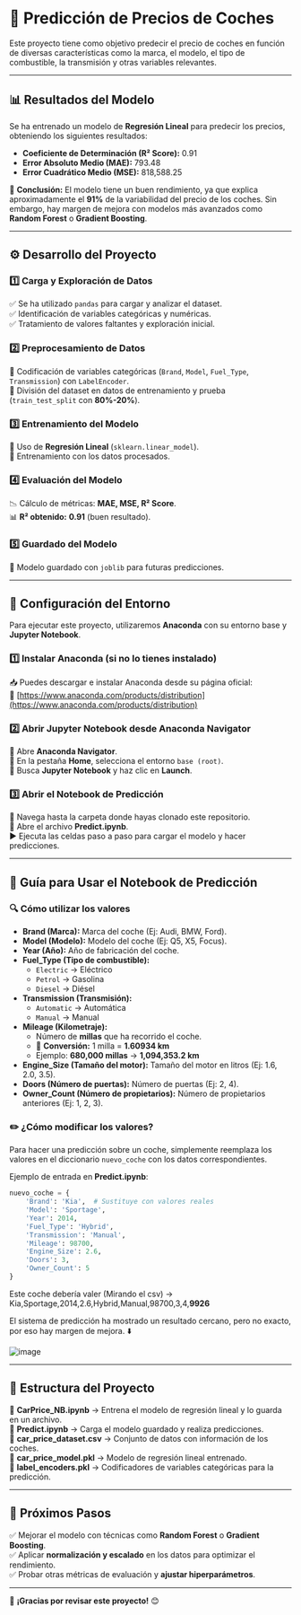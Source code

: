 # 🚗 Predicción de Precios de Coches  

Este proyecto tiene como objetivo predecir el precio de coches en función de diversas características como la marca, el modelo, el tipo de combustible, la transmisión y otras variables relevantes.  

---  

## 📊 Resultados del Modelo  

Se ha entrenado un modelo de **Regresión Lineal** para predecir los precios, obteniendo los siguientes resultados:  

- **Coeficiente de Determinación (R² Score):** 0.91
- **Error Absoluto Medio (MAE):** 793.48  
- **Error Cuadrático Medio (MSE):** 818,588.25  

📌 **Conclusión:** El modelo tiene un buen rendimiento, ya que explica aproximadamente el **91%** de la variabilidad del precio de los coches. Sin embargo, hay margen de mejora con modelos más avanzados como **Random Forest** o **Gradient Boosting**.  

---  

## ⚙️ Desarrollo del Proyecto  

### 1️⃣ Carga y Exploración de Datos  
✅ Se ha utilizado `pandas` para cargar y analizar el dataset.  
✅ Identificación de variables categóricas y numéricas.  
✅ Tratamiento de valores faltantes y exploración inicial.  

### 2️⃣ Preprocesamiento de Datos  
🔹 Codificación de variables categóricas (`Brand`, `Model`, `Fuel_Type`, `Transmission`) con `LabelEncoder`.  
🔹 División del dataset en datos de entrenamiento y prueba (`train_test_split` con **80%-20%**).  

### 3️⃣ Entrenamiento del Modelo  
🔹 Uso de **Regresión Lineal** (`sklearn.linear_model`).  
🔹 Entrenamiento con los datos procesados.  

### 4️⃣ Evaluación del Modelo  
📉 Cálculo de métricas: **MAE, MSE, R² Score**.  
📊 **R² obtenido:** **0.91** (buen resultado).  

### 5️⃣ Guardado del Modelo  
💾 Modelo guardado con `joblib` para futuras predicciones.  

---  

## 🔧 Configuración del Entorno  

Para ejecutar este proyecto, utilizaremos **Anaconda** con su entorno base y **Jupyter Notebook**.  

### 1️⃣ Instalar Anaconda (si no lo tienes instalado)  
📥 Puedes descargar e instalar Anaconda desde su página oficial:  
🔗 [https://www.anaconda.com/products/distribution](https://www.anaconda.com/products/distribution)  

### 2️⃣ Abrir Jupyter Notebook desde Anaconda Navigator  
🔹 Abre **Anaconda Navigator**.  
🔹 En la pestaña **Home**, selecciona el entorno `base (root)`.  
🔹 Busca **Jupyter Notebook** y haz clic en **Launch**.  

### 3️⃣ Abrir el Notebook de Predicción  
📂 Navega hasta la carpeta donde hayas clonado este repositorio.  
📜 Abre el archivo **Predict.ipynb**.  
▶️ Ejecuta las celdas paso a paso para cargar el modelo y hacer predicciones.  

---  

## 📘 Guía para Usar el Notebook de Predicción  

### 🔍 Cómo utilizar los valores  

- **Brand (Marca):** Marca del coche (Ej: Audi, BMW, Ford).  
- **Model (Modelo):** Modelo del coche (Ej: Q5, X5, Focus).  
- **Year (Año):** Año de fabricación del coche.  
- **Fuel_Type (Tipo de combustible):**  
  - `Electric` → Eléctrico  
  - `Petrol` → Gasolina  
  - `Diesel` → Diésel  
- **Transmission (Transmisión):**  
  - `Automatic` → Automática  
  - `Manual` → Manual  
- **Mileage (Kilometraje):**  
  - Número de **millas** que ha recorrido el coche.  
  - 📏 **Conversión:** 1 milla = **1.60934 km**  
  - Ejemplo: **680,000 millas** → **1,094,353.2 km**  
- **Engine_Size (Tamaño del motor):** Tamaño del motor en litros (Ej: 1.6, 2.0, 3.5).  
- **Doors (Número de puertas):** Número de puertas (Ej: 2, 4).  
- **Owner_Count (Número de propietarios):** Número de propietarios anteriores (Ej: 1, 2, 3).  

### ✏️ ¿Cómo modificar los valores?  

Para hacer una predicción sobre un coche, simplemente reemplaza los valores en el diccionario `nuevo_coche` con los datos correspondientes.  

Ejemplo de entrada en **Predict.ipynb**:  

```python
nuevo_coche = {
    'Brand': 'Kia',  # Sustituye con valores reales
    'Model': 'Sportage',
    'Year': 2014, 
    'Fuel_Type': 'Hybrid',
    'Transmission': 'Manual',
    'Mileage': 98700,
    'Engine_Size': 2.6,
    'Doors': 3,
    'Owner_Count': 5
}
```

Este coche debería valer (Mirando el csv) -> Kia,Sportage,2014,2.6,Hybrid,Manual,98700,3,4,**9926**

El sistema de predicción ha mostrado un resultado cercano, pero no exacto, por eso hay margen de mejora. ⬇️

![image](https://github.com/user-attachments/assets/e1de418c-ac4a-437f-b348-f2ff117f2baf)

---

## 📂 Estructura del Proyecto

📜 **CarPrice_NB.ipynb** → Entrena el modelo de regresión lineal y lo guarda en un archivo.  
📜 **Predict.ipynb** → Carga el modelo guardado y realiza predicciones.  
📁 **car_price_dataset.csv** → Conjunto de datos con información de los coches.  
📁 **car_price_model.pkl** → Modelo de regresión lineal entrenado.  
📁 **label_encoders.pkl** → Codificadores de variables categóricas para la predicción.  

---

## 🚀 Próximos Pasos

✅ Mejorar el modelo con técnicas como **Random Forest** o **Gradient Boosting**.  
✅ Aplicar **normalización y escalado** en los datos para optimizar el rendimiento.  
✅ Probar otras métricas de evaluación y **ajustar hiperparámetros**.  

---

🎉 **¡Gracias por revisar este proyecto!** 😊
